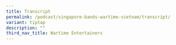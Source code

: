 ```yaml
---
title: Transcript
permalink: /podcast/singapore-bands-wartime-vietnam/transcript/
variant: tiptap
description: ""
third_nav_title: Wartime Entertainers
---
```

